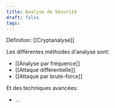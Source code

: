 ```yaml
---
title: Analyse de Sécurité
draft: false
tags:
---
```

Définition: [[Cryptanalyse]]

Les différentes méthodes d'analyse sont:
- [[Analyse par fréquence]]
- [[Attaque différentielle]]
- [[Attaque par brute-force]]

Et des techniques avancées:
- ...